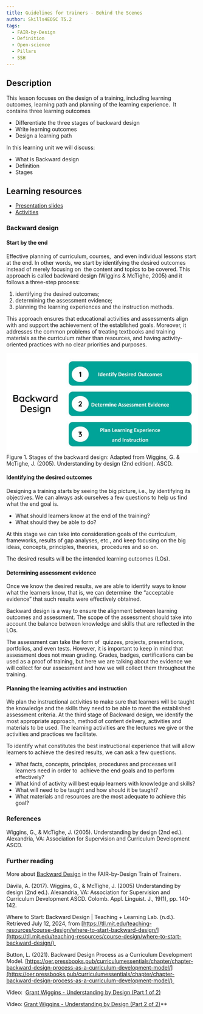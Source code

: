 ```yaml
---
title: Guidelines for trainers - Behind the Scenes
author: Skills4EOSC T5.2
tags:
  - FAIR-by-Design
  - Definition
  - Open-science
  - Pillars
  - SSH
---
```


## Description

This lesson focuses on the design of a training, including learning outcomes, learning path and planning of the learning experience.  It contains three learning outcomes

- Differentiate the three stages of backward design 
- Write learning outcomes 
- Design a learning path

In this learning unit we will discuss:

- What is Backward design
- Definition
- Stages

## Learning resources

- [Presentation slides](https://docs.google.com/presentation/d/1Gf7ty2YNXu1MLVVnEptfEtRWo3LOG7f67NyURr4NtNo/edit?usp=sharing)
- [Activities](https://docs.google.com/document/d/1zRpsykCrJ9tT9IVcjYSyS2lXYV3RVXpfMOubTxl6-t8/edit#heading=h.px2yjw16k40o)


### Backward design

#### Start by the end


Effective planning of curriculum, courses,  and even individual lessons start at the end. In other words, we start by identifying the desired outcomes instead of merely focusing on  the content and topics to be covered. This approach is called backward design (Wiggins & McTighe, 2005) and it follows a three-step process: 

1. identifying the desired outcomes;  
2. determining the assessment evidence; 
3. planning the learning experiences and the instruction methods. 

This approach ensures that educational activities and assessments align with and support the achievement of the established goals. Moreover, it addresses the common problems of treating textbooks and training materials as the curriculum rather than resources, and having activity-oriented practices with no clear priorities and purposes.

![](attachments/Backward%20design.png)
Figure 1. Stages of the backward design: Adapted from Wiggins, G. & McTighe, J. (2005). Understanding by design (2nd edition). ASCD.


#### Identifying the desired outcomes

Designing a training starts by seeing the big picture, i.e., by identifying its objectives. We can always ask ourselves a few questions to help us find what the end goal is.  

- What should learners know at the end of the training? 
- What should they be able to do? 

At this stage we can take into consideration goals of the curriculum, frameworks, results of gap analyses, etc., and keep focusing on the big ideas, concepts, principles, theories,  procedures and so on. 

The desired results will be the intended learning outcomes (LOs). 
#### Determining assessment evidence

Once we know the desired results, we are able to identify ways to know what the learners know, that is, we can determine  the “acceptable evidence” that such results were effectively obtained.

Backward design is a way to ensure the alignment between learning outcomes and assessment. The scope of the assessment should take into account the balance between knowledge and skills that are reflected in the LOs. 

The assessment can take the form of  quizzes, projects, presentations, portfolios, and even tests. However, it is important to keep in mind that assessment does not mean grading. Grades, badges, certifications can be used as a proof of training, but here we are talking about the evidence we will collect for our assessment and how we will collect them throughout the training.
#### Planning the learning activities and instruction 

We plan the instructional activities to make sure that learners will be taught the knowledge and the skills they need to be able to meet the established assessment criteria. At the third stage of Backward design, we identify the most appropriate approach, method of content delivery, activities and materials to be used. The learning activities are the lectures we give or the activities and practices we facilitate.

To identify what constitutes the best instructional experience that will allow learners to achieve the desired results, we can ask a few questions.

- What facts, concepts, principles, procedures and processes will learners need in order to  achieve the end goals and to perform effectively?
- What kind of activity will best equip learners with knowledge and skills?
- What will need to be taught and how should it be taught?
- What materials and resources are the most adequate to achieve this goal?

### References

Wiggins, G., & McTighe, J. (2005). Understanding by design (2nd ed.). Alexandria, VA: Association for Supervision and Curriculum Development ASCD.
### Further reading

More about [Backward Design](https://fair-by-design-methodology.github.io/FAIR-by-Design_ToT/latest/Stage%201%20%E2%80%93%20Prepare/02-Preparing%20FAIR%20Learning%20Objects/02-Preparing%20FAIR%20Learning%20Objects_cont/) in the FAIR-by-Design Train of Trainers.

Dávila, A. (2017). Wiggins, G., & McTighe, J. (2005) Understanding by design (2nd ed.). Alexandria, VA: Association for Supervision and Curriculum Development ASCD. Colomb. Appl. Linguist. J., 19(1), pp. 140-142. 

Where to Start: Backward Design | Teaching + Learning Lab. (n.d.). Retrieved July 12, 2024, from [https://tll.mit.edu/teaching-resources/course-design/where-to-start-backward-design/](https://tll.mit.edu/teaching-resources/course-design/where-to-start-backward-design/) 

Button, L. (2021). Backward Design Process as a Curriculum Development Model. [https://oer.pressbooks.pub/curriculumessentials/chapter/chapter-backward-design-process-as-a-curriculum-development-model/](https://oer.pressbooks.pub/curriculumessentials/chapter/chapter-backward-design-process-as-a-curriculum-development-model/) 

Video:  [Grant Wiggins - Understanding by Design (Part 1 of 2)](https://www.youtube.com/watch?v=4isSHf3SBuQ)

Video: [Grant Wiggins - Understanding by Design (Part 2 of 2)](https://www.youtube.com/watch?v=vgNODvvsgxM)**
